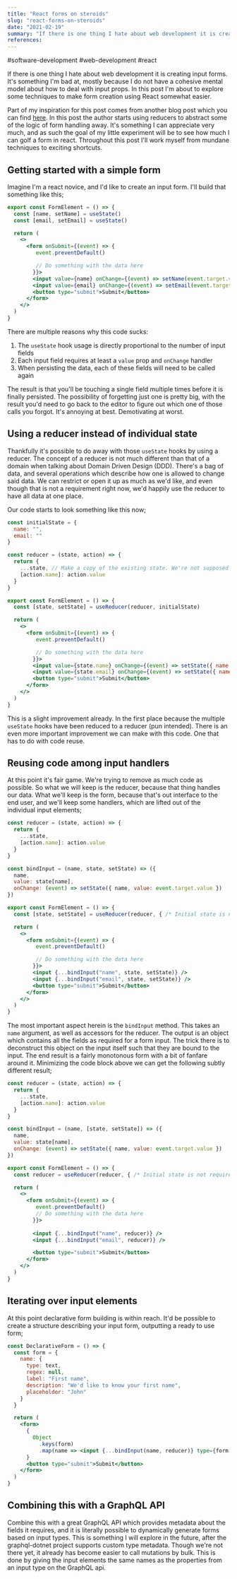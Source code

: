 ```yaml
---
title: "React forms on steroids"
slug: "react-forms-on-steroids"
date: "2021-02-19"
summary: "If there is one thing I hate about web development it is creating input forms. In this post I'm about to explore some techniques to make form creation using React somewhat easier."
references: 
---
```


#software-development #web-development #react

If there is one thing I hate about web development it is creating input forms. It's something I'm bad at, mostly because I do not have a cohesive mental model about how to deal with input props. In this post I'm about to explore some techniques to make form creation using React somewhat easier.


Part of my inspiration for this post comes from another blog post which you can find [here](https://www.digitalocean.com/community/tutorials/how-to-build-forms-in-react). In this post the author starts using reducers to abstract some of the logic of form handling away. It's something I can appreciate very much, and as such the goal of my little experiment will be to see how much I can golf a form in react. Throughout this post I'll work myself from mundane techniques to exciting shortcuts.

## Getting started with a simple form

Imagine I'm a react novice, and I'd like to create an input form. I'll build that something like this;

```jsx
export const FormElement = () => {
  const [name, setName] = useState()
  const [email, setEmail] = useState()

  return (
    <>
      <form onSubmit={(event) => {
         event.preventDefault()

         // Do something with the data here
        }}>
        <input value={name} onChange={(event) => setName(event.target.value)} />
        <input value={email} onChange={(event) => setEmail(event.target.value)} />
        <button type="submit">Submit</button>
      </form>
    </>
  )
}
```

There are multiple reasons why this code sucks:

1. The `useState` hook usage is directly proportional to the number of input fields
2. Each input field requires at least a `value` prop and `onChange` handler
3. When persisting the data, each of these fields will need to be called again

The result is that you'll be touching a single field multiple times before it is finally persisted. The possibility of forgetting just one is pretty big, with the result you'd need to go back to the editor to figure out which one of those calls you forgot. It's annoying at best. Demotivating at worst.

## Using a reducer instead of individual state
Thankfully it's possible to do away with those `useState` hooks by using a reducer. The concept of a reducer is not much different than that of a domain when talking about Domain Driven Design (DDD). There's a bag of data, and several operations which describe how one is allowed to change said data. We can restrict or open it up as much as we'd like, and even though that is not a requirement right now, we'd happily use the reducer to have all data at one place.

Our code starts to look something like this now;

```jsx
const initialState = {
  name: "",
  email: ""
}

const reducer = (state, action) => {
  return {
    ...state, // Make a copy of the existing state. We're not supposed to mutate variables directly.
    [action.name]: action.value
  }
}

export const FormElement = () => {
  const [state, setState] = useReducer(reducer, initialState)

  return (
    <>
      <form onSubmit={(event) => {
         event.preventDefault()

         // Do something with the data here
        }}>
        <input value={state.name} onChange={(event) => setState({ name: 'name', value: event.target.value})} />
        <input value={state.email} onChange={(event) => setState({ name: 'email', value: event.target.value})} />
        <button type="submit">Submit</button>
      </form>
    </>
  )
}
```

This is a slight improvement already. In the first place because the multiple `useState` hooks have been reduced to a reducer (pun intended). There is an even more important improvement we can make with this code. One that has to do with code reuse.

## Reusing code among input handlers

At this point it's fair game. We're trying to remove as much code as possible. So what we will keep is the reducer, because that thing handles our data. What we'll keep is the form, because that's out interface to the end user, and we'll keep some handlers, which are lifted out of the individual input elements;

```jsx
const reducer = (state, action) => {
  return {
    ...state,
    [action.name]: action.value
  }
}

const bindInput = (name, state, setState) => ({
  name,
  value: state[name],
  onChange: (event) => setState({ name, value: event.target.value })
})

export const FormElement = () => {
  const [state, setState] = useReducer(reducer, { /* Initial state is not required anymore */ })

  return (
    <>
      <form onSubmit={(event) => {
         event.preventDefault()

         // Do something with the data here
        }}>
        <input {...bindInput("name", state, setState)} />
        <input {...bindInput("email", state, setState)} />
        <button type="submit">Submit</button>
      </form>
    </>
  )
}
```

The most important aspect herein is the `bindInput` method. This takes an `name` argument, as well as accessors for the reducer. The output is an object which contains all the fields as required for a form input. The trick there is to deconstruct this object on the input itself such that they are bound to the input. The end result is a fairly monotonous form with a bit of fanfare around it. Minimizing the code block above we can get the following subtly different result;

```jsx
const reducer = (state, action) => {
  return {
    ...state,
    [action.name]: action.value
  }
}

const bindInput = (name, [state, setState]) => ({
  name,
  value: state[name],
  onChange: (event) => setState({ name, value: event.target.value })
})

export const FormElement = () => {
  const reducer = useReducer(reducer, { /* Initial state is not required anymore */ })

  return (
    <>
      <form onSubmit={(event) => {
         event.preventDefault()
         // Do something with the data here
        }}>
        
        <input {...bindInput("name", reducer)} />
        <input {...bindInput("email", reducer)} />

        <button type="submit">Submit</button>
      </form>
    </>
  )
}
```

## Iterating over input elements
At this point declarative form building is within reach. It'd be possible to create a structure describing your input form, outputting a ready to use form;

```jsx
const DeclarativeForm = () => {
  const form = {
    name: {
      type: text,
      regex: null,
      label: "First name",
      description: "We'd like to know your first name",
      placeholder: "John"
    }
  }

  return (
    <form>
      {
        Object
          .keys(form)
          .map(name => <input {...bindInput(name, reducer)} type={form[name].type} placeholder={form[name].placeholder} />)
      }
      <button type="submit">Submit</button>
    </form>
  )
}
```

## Combining this with a GraphQL API

Combine this with a great GraphQL API which provides metadata about the fields it requires, and it is literally possible to dynamically generate forms based on input types. This is something I will explore in the future, after the graphql-dotnet project supports custom type metadata. Though we're not there yet, it already has become easier to call mutations by bulk. This is done by giving the input elements the same names as the properties from an input type on the GraphQL api.

